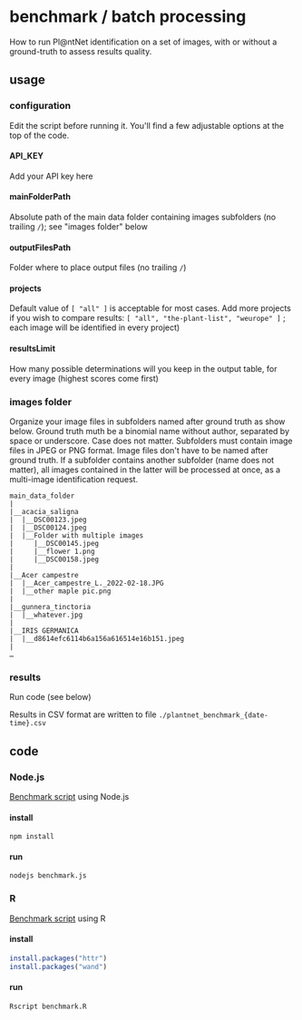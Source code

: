 # benchmark / batch processing

How to run Pl@ntNet identification on a set of images, with or without a ground-truth to assess results quality.

## usage

### configuration

Edit the script before running it. You'll find a few adjustable options at the top of the code.

#### API_KEY

Add your API key here

#### mainFolderPath

Absolute path of the main data folder containing images subfolders (no trailing `/`); see "images folder" below

#### outputFilesPath

Folder where to place output files (no trailing `/`)

#### projects

Default value of `[ "all" ]` is acceptable for most cases. Add more projects if you wish to compare results: `[ "all", "the-plant-list", "weurope" ]` ; each image will be identified in every project) 

#### resultsLimit

How many possible determinations will you keep in the output table, for every image (highest scores come first)

### images folder

Organize your image files in subfolders named after ground truth as show below. Ground truth muth be a binomial name without author, separated by space or underscore. Case does not matter. Subfolders must contain image files in JPEG or PNG format. Image files don't have to be named after ground truth. If a subfolder contains another subfolder (name does not matter), all images contained in the latter will be processed at once, as a multi-image identification request.

```
main_data_folder
|
|__acacia_saligna
|  |__DSC00123.jpeg
|  |__DSC00124.jpeg
|  |__Folder with multiple images
|     |__DSC00145.jpeg
|     |__flower 1.png
|     |__DSC00158.jpeg
|
|__Acer campestre
|  |__Acer_campestre_L._2022-02-18.JPG
|  |__other maple pic.png
|
|__gunnera_tinctoria
|  |__whatever.jpg
|
|__IRIS GERMANICA
|  |__d8614efc6114b6a156a616514e16b151.jpeg
|
…
```

### results
Run code (see below)

Results in CSV format are written to file `./plantnet_benchmark_{date-time}.csv`

## code

### Node.js
[Benchmark script](js/benchmark.js) using Node.js

#### install
`npm install`

#### run

`nodejs benchmark.js`

### R
[Benchmark script](R/benchmark.R) using R

#### install
```R
install.packages("httr")
install.packages("wand")
```

#### run

`Rscript benchmark.R`
